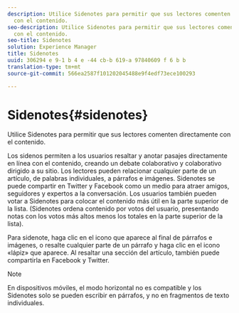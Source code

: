 ```yaml
---
description: Utilice Sidenotes para permitir que sus lectores comenten directamente
  con el contenido.
seo-description: Utilice Sidenotes para permitir que sus lectores comenten directamente
  con el contenido.
seo-title: Sidenotes
solution: Experience Manager
title: Sidenotes
uuid: 306294 e 9-1 b 4 e -44 cb-b 619-a 97840609 f 6 b b
translation-type: tm+mt
source-git-commit: 566ea2587f101202045488e9f4edf73ece100293

---
```



# Sidenotes{#sidenotes}

Utilice Sidenotes para permitir que sus lectores comenten directamente con el contenido.

Los sidenos permiten a los usuarios resaltar y anotar pasajes directamente en línea con el contenido, creando un debate colaborativo y colaborativo dirigido a su sitio. Los lectores pueden relacionar cualquier parte de un artículo, de palabras individuales, a párrafos e imágenes. Sidenotes se puede compartir en Twitter y Facebook como un medio para atraer amigos, seguidores y expertos a la conversación. Los usuarios también pueden votar a Sidenotes para colocar el contenido más útil en la parte superior de la lista. (Sidenotes ordena contenido por votos del usuario, presentando notas con los votos más altos menos los totales en la parte superior de la lista).

Para sidenote, haga clic en el icono que aparece al final de párrafos e imágenes, o resalte cualquier parte de un párrafo y haga clic en el icono «lápiz» que aparece. Al resaltar una sección del artículo, también puede compartirla en Facebook y Twitter.

>[!NOTE]
>
>En dispositivos móviles, el modo horizontal no es compatible y los Sidenotes solo se pueden escribir en párrafos, y no en fragmentos de texto individuales.

